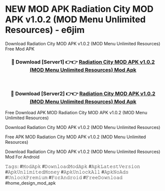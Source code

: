 # NEW MOD APK Radiation City MOD APK v1.0.2 (MOD Menu Unlimited Resources) - e6jim
Download Radiation City MOD APK v1.0.2 (MOD Menu Unlimited Resources) Free Mod APK

<div align="center">
<h3>🔴 Download [Server1] 👉👉 <a href="https://apk-comot.site?title=Radiation_City_MOD_APK_v1.0.2_(MOD_Menu_Unlimited_Resources)">Radiation City MOD APK v1.0.2 (MOD Menu Unlimited Resources) Mod Apk</a></h3><br>

<h3>🔴 Download [Server2] 👉👉 <a href="https://apk-comot.site?title=Radiation_City_MOD_APK_v1.0.2_(MOD_Menu_Unlimited_Resources)">Radiation City MOD APK v1.0.2 (MOD Menu Unlimited Resources) Mod Apk</a></h3>
</div>


Free Download APK MOD Radiation City MOD APK v1.0.2 (MOD Menu Unlimited Resources)

Download Radiation City MOD APK v1.0.2 (MOD Menu Unlimited Resources) 

Free APK MOD Radiation City MOD APK v1.0.2 (MOD Menu Unlimited Resources) 

Download Radiation City MOD APK v1.0.2 (MOD Menu Unlimited Resources) Mod For Android

𝚃𝚊𝚐𝚜: #𝙼𝚘𝚍𝙰𝚙𝚔 #𝙳𝚘𝚠𝚗𝚕𝚘𝚊𝚍𝙼𝚘𝚍𝙰𝚙𝚔 #𝙰𝚙𝚔𝙻𝚊𝚝𝚎𝚜𝚝𝚅𝚎𝚛𝚜𝚒𝚘𝚗 #𝙰𝚙𝚔𝚄𝚗𝚕𝚒𝚖𝚒𝚝𝚎𝚍𝙼𝚘𝚗𝚎𝚢 #𝙰𝚙𝚔𝚄𝚗𝚕𝚘𝚌𝚔𝙰𝚕𝚕 #𝙰𝚙𝚔𝙽𝚘𝙰𝚍𝚜 #𝚄𝚗𝚕𝚘𝚌𝚔𝙿𝚛𝚎𝚖𝚒𝚞𝚖 #𝙵𝚘𝚛𝙰𝚗𝚍𝚛𝚘𝚒𝚍 #𝙵𝚛𝚎𝚎𝙳𝚘𝚠𝚗𝚕𝚘𝚊𝚍 #home_design_mod_apk